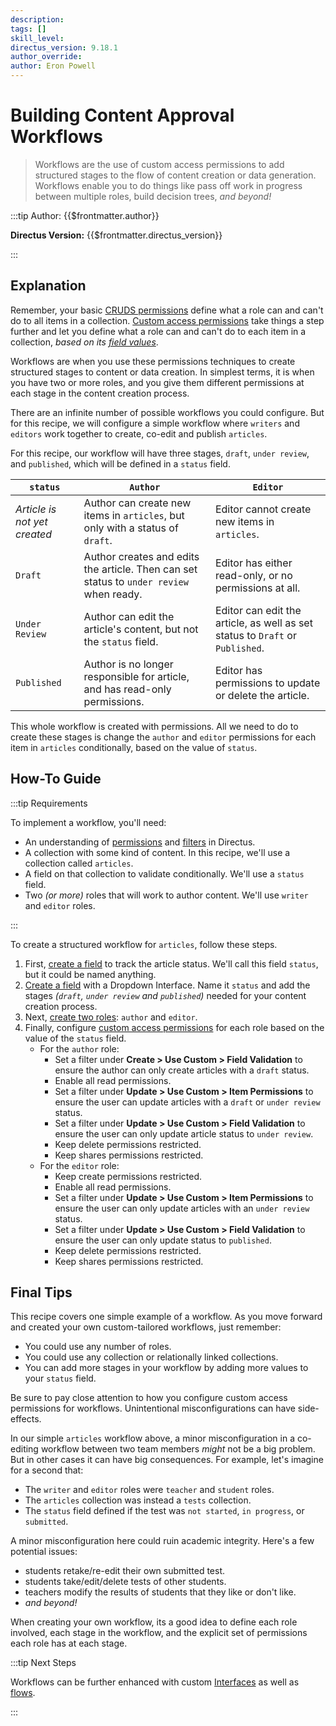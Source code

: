 ```yaml
---
description:
tags: []
skill_level:
directus_version: 9.18.1
author_override:
author: Eron Powell
---
```


# Building Content Approval Workflows

> Workflows are the use of custom access permissions to add structured stages to the flow of content creation or data
> generation. Workflows enable you to do things like pass off work in progress between multiple roles, build decision
> trees, _and beyond!_

:::tip Author: {{$frontmatter.author}}

<!-- **Skill Level:** {{$frontmatter.skill_level}}\ -->

**Directus Version:** {{$frontmatter.directus_version}}

<!-- **Tags:** {{$frontmatter.tags.join(", ")}} -->

:::

## Explanation

Remember, your basic [CRUDS permissions](/configuration/users-roles-permissions/permissions.md#configure-permissions)
define what a role can and can't do to all items in a collection.
[Custom access permissions](/configuration/users-roles-permissions/permissions.md#configure-custom-permissions) take
things a step further and let you define what a role can and can't do to each item in a collection, _based on its
[field values](/configuration/data-model/fields.md)_.

Workflows are when you use these permissions techniques to create structured stages to content or data creation. In
simplest terms, it is when you have two or more roles, and you give them different permissions at each stage in the
content creation process.

There are an infinite number of possible workflows you could configure. But for this recipe, we will configure a simple
workflow where `writers` and `editors` work together to create, co-edit and publish `articles`.

For this recipe, our workflow will have three stages, `draft`, `under review`, and `published`, which will be defined in
a `status` field.

| `status`                     | `Author`                                                                                | `Editor`                                                                      |
| ---------------------------- | --------------------------------------------------------------------------------------- | ----------------------------------------------------------------------------- |
| _Article is not yet created_ | Author can create new items in `articles`, but only with a status of `draft`.           | Editor cannot create new items in `articles`.                                 |
| `Draft`                      | Author creates and edits the article. Then can set status to `under review` when ready. | Editor has either read-only, or no permissions at all.                        |
| `Under Review`               | Author can edit the article's content, but not the `status` field.                      | Editor can edit the article, as well as set status to `Draft` or `Published`. |
| `Published`                  | Author is no longer responsible for article, and has read-only permissions.             | Editor has permissions to update or delete the article.                       |

This whole workflow is created with permissions. All we need to do to create these stages is change the `author` and
`editor` permissions for each item in `articles` conditionally, based on the value of `status`.

## How-To Guide

:::tip Requirements

To implement a workflow, you'll need:

- An understanding of [permissions](/configuration/users-roles-permissions.md) and [filters](/reference/filter-rules.md)
  in Directus.
- A collection with some kind of content. In this recipe, we'll use a collection called `articles`.
- A field on that collection to validate conditionally. We'll use a `status` field.
- Two _(or more)_ roles that will work to author content. We'll use `writer` and `editor` roles.

:::

<!-- <video autoplay playsinline muted loop controls>
	<source src="" type="video/mp4" />
</video> -->

To create a structured workflow for `articles`, follow these steps.

1. First, [create a field](/configuration/data-model/fields.md#create-a-field-standard) to track the article status.
   We'll call this field `status`, but it could be named anything.
2. [Create a field](/configuration/data-model/fields.md#create-a-field-advanced) with a Dropdown Interface. Name it
   `status` and add the stages _(`draft`, `under review` and `published`)_ needed for your content creation process.
3. Next, [create two roles](/configuration/users-roles-permissions/roles.md#create-a-role): `author` and `editor`.
4. Finally, configure
   [custom access permissions](/configuration/users-roles-permissions/permissions.md#configure-custom-permissions) for
   each role based on the value of the `status` field.
   - For the `author` role:
     - Set a filter under **Create > Use Custom > Field Validation** to ensure the author can only create articles with
       a `draft` status.
     - Enable all read permissions.
     - Set a filter under **Update > Use Custom > Item Permissions** to ensure the user can update articles with a
       `draft` or `under review` status.
     - Set a filter under **Update > Use Custom > Field Validation** to ensure the user can only update article status
       to `under review`.
     - Keep delete permissions restricted.
     - Keep shares permissions restricted.
   - For the `editor` role:
     - Keep create permissions restricted.
     - Enable all read permissions.
     - Set a filter under **Update > Use Custom > Item Permissions** to ensure the user can only update articles with an
       `under review` status.
     - Set a filter under **Update > Use Custom > Field Validation** to ensure the user can only update status to
       `published`.
     - Keep delete permissions restricted.
     - Keep shares permissions restricted.

## Final Tips

This recipe covers one simple example of a workflow. As you move forward and created your own custom-tailored workflows,
just remember:

- You could use any number of roles.
- You could use any collection or relationally linked collections.
- You can add more stages in your workflow by adding more values to your `status` field.

Be sure to pay close attention to how you configure custom access permissions for workflows. Unintentional
misconfigurations can have side-effects.

In our simple `articles` workflow above, a minor misconfiguration in a co-editing workflow between two team members
_might_ not be a big problem. But in other cases it can have big consequences. For example, let's imagine for a second
that:

- The `writer` and `editor` roles were `teacher` and `student` roles.
- The `articles` collection was instead a `tests` collection.
- The `status` field defined if the test was `not started`, `in progress`, or `submitted`.

A minor misconfiguration here could ruin academic integrity. Here's a few potential issues:

- students retake/re-edit their own submitted test.
- students take/edit/delete tests of other students.
- teachers modify the results of students that they like or don't like.
- _and beyond!_

When creating your own workflow, its a good idea to define each role involved, each stage in the workflow, and the
explicit set of permissions each role has at each stage.

:::tip Next Steps

Workflows can be further enhanced with custom [Interfaces](/extensions/interfaces.md) as well as
[flows](/configuration/flows.md).

:::
